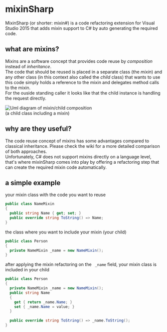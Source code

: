 # mixinSharp

MixinSharp (or shorter: mixin#) is a code refactoring extension for Visual Studio 2015 that adds mixin support to C# by auto generating the required code.

## what are mixins?

Mixins are a software concept that provides code reuse by *composition* instead of *inheritance*.  
The code that should be reused is placed in a separate class (the *mixin*) and any other class (in this context also called the *child* class) that wants to use this code simply holds a reference to the mixin and delegates method calls to the mixin.  
For the ouside standing caller it looks like that the child instance is handling the request directly.  
  
  
  
![Uml diagram of mixin/child composition](https://github.com/pgenfer/mixinSharp/blob/master/images/mixin_uml.png)  
(a child class including a mixin)


## why are they useful?

The code reuse concept of mixins has some advantages compared to classical inheritance. Please check the wiki for a more detailed comparison of both approaches.  
Unfortunately, C# does not support mixins directly on a language level, that's where mixinSharp comes into play by offering a refactoring step that can create the required mixin code automatically.

## a simple example

your mixin class with the code you want to reuse
```csharp
public class NameMixin
{
  public string Name { get; set; }
  public override string ToString() => Name;
}
```
the class where you want to include your mixin (your child)
```csharp
public class Person
{
  private NameMixin _name = new NameMixin();
}
```
after applying the mixin refactoring on the ``` _name``` field, your mixin class is included in your child
```csharp
public class Person
{
  private NameMixin _name = new NameMixin();
  public string Name
  {
    get { return _name.Name; }
    set { _name.Name = value; }
  }
  
  public override string ToString() => _name.ToString();
}
```


